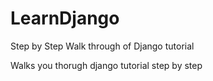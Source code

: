 # LearnDjango
Step by Step Walk through of Django tutorial

Walks you thorugh django tutorial step by step 
